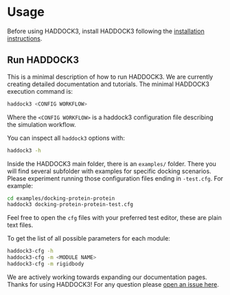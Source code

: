 # Usage

Before using HADDOCK3, install HADDOCK3 following the [installation
instructions](INSTALL.md).

## Run HADDOCK3

This is a minimal description of how to run HADDOCK3. We are currently
creating detailed documentation and tutorials. The minimal HADDOCK3
execution command is:

```bash
haddock3 <CONFIG WORKFLOW>
```

Where the `<CONFIG WORKFLOW>` is a haddock3 configuration file
describing the simulation workflow.

You can inspect all `haddock3` options with:

```bash
haddock3 -h
```

Inside the HADDOCK3 main folder, there is an `examples/` folder. There
you will find several subfolder with examples for specific docking
scenarios. Please experiment running those configuration files ending in
`-test.cfg`. For example:

```bash
cd examples/docking-protein-protein
haddock3 docking-protein-protein-test.cfg
```

Feel free to open the `cfg` files with your preferred test editor, these
are plain text files.

To get the list of all possible parameters for each module:

```bash
haddock3-cfg -h
haddock3-cfg -m <MODULE NAME>
haddock3-cfg -m rigidbody
```

We are actively working towards expanding our documentation pages.
Thanks for using HADDOCK3! For any question please [open an issue
here](https://github.com/haddocking/haddock3/issues).
